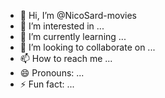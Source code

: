 - 👋 Hi, I’m @NicoSard-movies
- 👀 I’m interested in ...
- 🌱 I’m currently learning ...
- 💞️ I’m looking to collaborate on ...
- 📫 How to reach me ...
- 😄 Pronouns: ...
- ⚡ Fun fact: ...

<!---Hey everybody! I'm NicoSard-movies
-I'm interested in learnig how to use this thing
-Fun fact - koalas have stds
NicoSard-movies/NicoSard-movies is a ✨ special ✨ repository because its `README.md` (this file) appears on your GitHub profile.
You can click the Preview link to take a look at your changes.
--->
